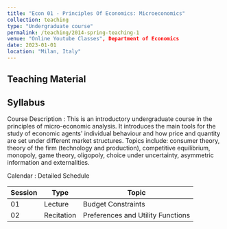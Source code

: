 ```yaml
---
title: "Econ 01 - Principles Of Economics: Microeconomics"
collection: teaching
type: "Undergraduate course"
permalink: /teaching/2014-spring-teaching-1
venue: "Online Youtube Classes", Department of Economics
date: 2023-01-01
location: "Milan, Italy"
---
```


## Teaching Material

## Syllabus

Course Description
:   This is an introductory undergraduate course in the principles of micro-economic analysis. It introduces the main tools for the study of economic agents' individual behaviour and how price and quantity are set under different market structures. Topics include: consumer theory, theory of the firm (technology and production), competitive equilibrium, monopoly, game theory, oligopoly, choice under uncertainty, asymmetric information and externalities.

Calendar
:    Detailed Schedule

| Session   | Type         |  Topic                                      |
| --------  | ------------ | ------------------------------------------- |
| 01        | Lecture      | Budget Constraints                          |
| 02        | Recitation   | Preferences and Utility Functions           |
